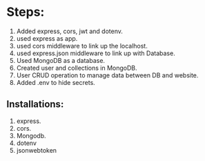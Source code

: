 # Steps:
1. Added express, cors, jwt and dotenv.
2. used express as app.
3. used cors middleware to link up the localhost.
4. used express.json middleware to link up with Database.
5. Used MongoDB as a database.
6. Created user and collections in MongoDB.
7. User CRUD operation to manage data between DB and website.
8. Added .env to hide secrets.

## Installations:
1. express.
2. cors.
3. Mongodb.
4. dotenv
5. jsonwebtoken